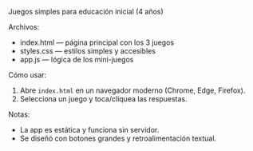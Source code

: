 Juegos simples para educación inicial (4 años)

Archivos:
- index.html — página principal con los 3 juegos
- styles.css — estilos simples y accesibles
- app.js — lógica de los mini-juegos

Cómo usar:
1. Abre `index.html` en un navegador moderno (Chrome, Edge, Firefox).
2. Selecciona un juego y toca/cliquea las respuestas.

Notas:
- La app es estática y funciona sin servidor.
- Se diseñó con botones grandes y retroalimentación textual.
